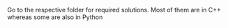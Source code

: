 Go to the respective folder for required solutions.
Most of them are in C++ whereas some are also in Python
